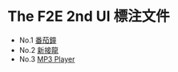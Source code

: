 # The F2E 2nd UI 標注文件

- No.1 [番茄鐘](https://birteliu.github.io/thef2e2nd_UI/No1_Pomodoro)
- No.2 [新接龍](https://birteliu.github.io/thef2e2nd_UI/No2_Freecell)
- No.3 [MP3 Player](https://birteliu.github.io/thef2e2nd_UI/No3_MP3Player/)
